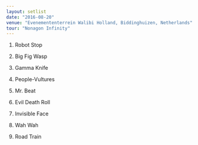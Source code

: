 ```yaml
---
layout: setlist
date: "2016-08-20"
venue: "Evenemententerrein Walibi Holland, Biddinghuizen, Netherlands"
tour: "Nonagon Infinity"
---
```



 1. Robot Stop

 2. Big Fig Wasp

 3. Gamma Knife

 4. People-Vultures

 5. Mr. Beat

 6. Evil Death Roll

 7. Invisible Face

 8. Wah Wah

 9. Road Train


